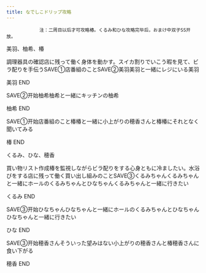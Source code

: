 ```yaml
---
title: なでしこドリップ攻略
---
```


                注：二周目以后才可攻略椿。くるみ和ひな攻略完毕后，おまけ中双子SS开放。

美羽、柚希、椿

調理器具の確認店に残って働く身体を動かす。スイカ割りでいこう暇を見て、ビラ配りを手伝うSAVE①店番組のことSAVE②美羽美羽と一緒にレジにいる美羽

美羽 END

SAVE②开始柚希柚希と一緒にキッチンの柚希

柚希 END

SAVE①开始店番組のこと椿椿と一緒に小上がりの穂香さんと椿椿にそれとなく聞いてみる

椿 END

くるみ、ひな、穂香

買い物リスト作成椿を監視しながらビラ配りをする心身ともに冷ましたい。水浴びをする店に残って働く買い出し組みのことSAVE③くるみちゃんくるみちゃんと一緒にホールのくるみちゃんとひなちゃんくるみちゃんと一緒に行きたい

くるみ END

SAVE③开始ひなちゃんひなちゃんと一緒にホールのくるみちゃんとひなちゃんひなちゃんと一緒に行きたい

ひな END

SAVE③开始穂香さんそういった望みはない小上がりの穂香さんと椿穂香さんに食い下がる

穂香 END
              
